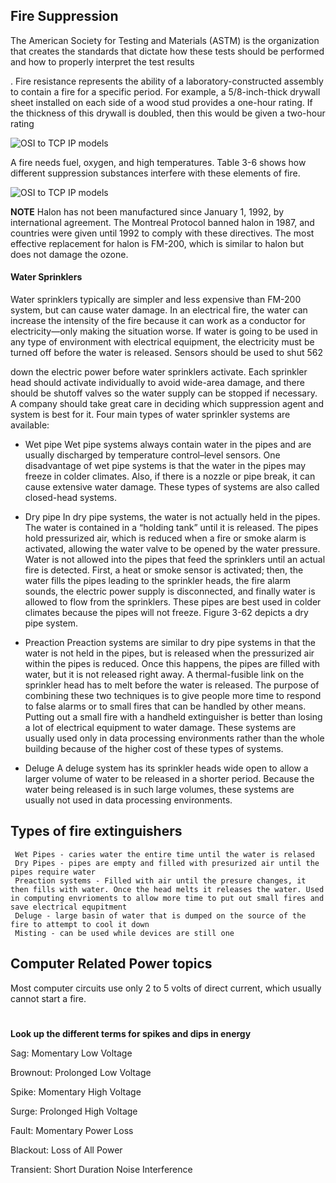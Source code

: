 ## Fire Suppression

The American Society for Testing and
Materials (ASTM) is the organization that creates the standards that dictate how these
tests should be performed and how to properly interpret the test results

. Fire resistance represents the ability of a laboratory-constructed assembly
to contain a fire for a specific period. For example, a 5/8-inch-thick drywall sheet
installed on each side of a wood stud provides a one-hour rating. If the thickness of this
drywall is doubled, then this would be given a two-hour rating

![OSI to TCP IP models](https://gyazo.com/7b24dca9ae8c97ba00d182ba61a22f95.png)

A fire needs fuel, oxygen, and high temperatures. Table 3-6 shows how different
suppression substances interfere with these elements of fire.


![OSI to TCP IP models](https://gyazo.com/7c2a23118c7256d7eeb122e589c765d6.png)

**NOTE** Halon has not been manufactured since January 1, 1992, by international
agreement. The Montreal Protocol banned halon in 1987, and countries were given
until 1992 to comply with these directives. The most effective replacement for halon is
FM-200, which is similar to halon but does not damage the ozone.


#### Water Sprinklers

Water sprinklers typically are simpler and less expensive than FM-200 system, but can
cause water damage. In an electrical fire, the water can increase the intensity of the fire
because it can work as a conductor for electricity—only making the situation worse. If
water is going to be used in any type of environment with electrical equipment, the
electricity must be turned off before the water is released. Sensors should be used to shut
562


down the electric power before water sprinklers activate. Each sprinkler head should
activate individually to avoid wide-area damage, and there should be shutoff valves so the
water supply can be stopped if necessary.
A company should take great care in deciding which suppression agent and system is
best for it. Four main types of water sprinkler systems are available:


- Wet pipe Wet pipe systems always contain water in the pipes and are usually
discharged by temperature control–level sensors. One disadvantage of wet pipe
systems is that the water in the pipes may freeze in colder climates. Also, if there is a
nozzle or pipe break, it can cause extensive water damage. These types of systems are
also called closed-head systems.

- Dry pipe In dry pipe systems, the water is not actually held in the pipes. The water is
contained in a “holding tank” until it is released. The pipes hold pressurized air,
which is reduced when a fire or smoke alarm is activated, allowing the water valve to
be opened by the water pressure. Water is not allowed into the pipes that feed the
sprinklers until an actual fire is detected. First, a heat or smoke sensor is activated;
then, the water fills the pipes leading to the sprinkler heads, the fire alarm sounds, the
electric power supply is disconnected, and finally water is allowed to flow from the
sprinklers. These pipes are best used in colder climates because the pipes will not
freeze. Figure 3-62 depicts a dry pipe system.

- Preaction Preaction systems are similar to dry pipe systems in that the water is not
held in the pipes, but is released when the pressurized air within the pipes is reduced.
Once this happens, the pipes are filled with water, but it is not released right away. A
thermal-fusible link on the sprinkler head has to melt before the water is released. The
purpose of combining these two techniques is to give people more time to respond to
false alarms or to small fires that can be handled by other means. Putting out a small
fire with a handheld extinguisher is better than losing a lot of electrical equipment to
water damage. These systems are usually used only in data processing environments
rather than the whole building because of the higher cost of these types of systems.

- Deluge A deluge system has its sprinkler heads wide open to allow a larger volume of
water to be released in a shorter period. Because the water being released is in such
large volumes, these systems are usually not used in data processing environments.

## Types of fire extinguishers
	 Wet Pipes - caries water the entire time until the water is relased
	 Dry Pipes - pipes are empty and filled with presurized air until the pipes require water
	 Preaction systems - Filled with air until the presure changes, it then fills with water. Once the head melts it releases the water. Used in computing envrioments to allow more time to put out small fires and save electrical equpitment
	 Deluge - large basin of water that is dumped on the source of the fire to attempt to cool it down
     Misting - can be used while devices are still one


## Computer Related Power topics

Most computer circuits use only 2 to 5 volts of direct
current, which usually cannot start a fire.



#
**Look up the different terms for spikes and dips in energy**
<p><span><span>Sag: </span></span>Momentary Low Voltage</p>   <p>Brownout: Prolonged Low Voltage</p>   <p><span>Spike: </span>Momentary High Voltage</p>   <p>Surge: Prolonged High Voltage</p>   <p>Fault: Momentary Power Loss</p>   <p>Blackout: Loss of All Power</p><p>Transient: Short Duration Noise Interference</p></div></div>

